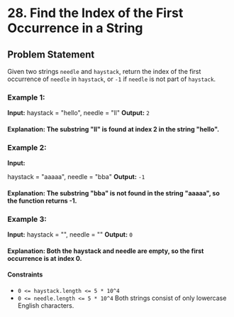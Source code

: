 # 28. Find the Index of the First Occurrence in a String

## Problem Statement

Given two strings `needle` and `haystack`, return the index of the first occurrence of `needle` in `haystack`, or `-1` if `needle` is not part of `haystack`.

### Example 1:

**Input:** haystack = "hello", needle = "ll"
**Output:** `2`
#### Explanation: The substring "ll" is found at index 2 in the string "hello".

### Example 2:
**Input:**

haystack = "aaaaa", needle = "bba"
**Output:** `-1`
#### Explanation: The substring "bba" is not found in the string "aaaaa", so the function returns -1.

### Example 3:
**Input:** haystack = "", needle = ""
**Output:**
`0`
#### Explanation: Both the haystack and needle are empty, so the first occurrence is at index 0.

#### Constraints
- `0 <= haystack.length <= 5 * 10^4`
- `0 <= needle.length <= 5 * 10^4`
Both strings consist of only lowercase English characters.
